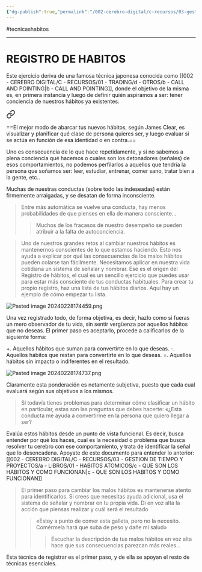 ```yaml
---
{"dg-publish":true,"permalink":"/002-cerebro-digital/c-recursos/03-gestion-de-tiempo-y-proyectos/a-libros/01-habitos-atomicos/f1-registro-de-habitos/"}
---
```


#tecnicashabitos

---
# REGISTRO DE HABITOS
Este ejercicio deriva de una famosa técnica japonesa conocida como [[002 - CEREBRO DIGITAL/C - RECURSOS/01 - TRADING/d - OTROS/b - CALL AND POINTING\|b - CALL AND POINTING]], donde el objetivo de la misma es, en primera instancia y luego de definir quién aspiramos a ser: tener conciencia de nuestros hábitos ya existentes.

<div class="transclusion internal-embed is-loaded"><a class="markdown-embed-link" href="/002-cerebro-digital/c-recursos/03-gestion-de-tiempo-y-proyectos/a-libros/01-habitos-atomicos/b1-cambio-de-identidad/#33f037" aria-label="Open link"><svg xmlns="http://www.w3.org/2000/svg" width="24" height="24" viewBox="0 0 24 24" fill="none" stroke="currentColor" stroke-width="2" stroke-linecap="round" stroke-linejoin="round" class="svg-icon lucide-link"><path d="M10 13a5 5 0 0 0 7.54.54l3-3a5 5 0 0 0-7.07-7.07l-1.72 1.71"></path><path d="M14 11a5 5 0 0 0-7.54-.54l-3 3a5 5 0 0 0 7.07 7.07l1.71-1.71"></path></svg></a><div class="markdown-embed">



==El mejor modo de abarcar tus nuevos hábitos, según James Clear, es visualizar y planificar qué clase de persona quieres ser, y luego evaluar si se actúa en función de esa identidad o en contra.== 

</div></div>
 

Uno es consecuencia de lo que hace repetidamente, y si no sabemos a plena conciencia qué hacemos o cuales son los detonadores (señales) de esos comportamientos, no podemos perfilarlos a aquellos que tendría la persona que soñamos ser: leer, estudiar, entrenar, comer sano, tratar bien a la gente, etc..

Muchas de nuestras conductas (sobre todo las indeseadas) están firmemente arraigadas, y se desatan de forma inconsciente.

> Entre más automática se vuelve una conducta, hay menos probabilidades de que pienses en ella de manera consciente...
> > Muchos de los fracasos de nuestro desempeño se pueden atribuir a la falta de autoconciencia.

> Uno de nuestros grandes retos al cambiar nuestros hábitos es mantenernos conscientes de lo que estamos haciendo. Esto nos ayuda a explicar por qué las consecuencias de los malos hábitos pueden colarse tan fácilmente. Necesitamos aplicar en nuestra vida cotidiana un sistema de señalar y nombrar. Ese es el origen del Registro de hábitos, el cual es un sencillo ejercicio que puedes usar para estar más consciente de tus conductas habituales. Para crear tu propio registro, haz una lista de tus hábitos diarios. Aquí hay un ejemplo de cómo empezar tu lista.

![Pasted image 20240228174459.png](/img/user/900%20-%20ANEXO/Pasted%20image%2020240228174459.png)

Una vez registrado todo, de forma objetiva, es decir, hazlo como si fueras un mero observador de tu vida, sin sentir vergüenza por aquellos hábitos que no deseas. El primer paso es aceptarlo, procede a calificarlos de la siguiente forma:

+. Aquellos hábitos que suman para convertirte en lo que deseas.
-. Aquellos hábitos que restan para convertirte en lo que deseas.
=. Aquellos hábitos sin impacto o indiferentes en el resultado.

![Pasted image 20240228174737.png](/img/user/900%20-%20ANEXO/Pasted%20image%2020240228174737.png)

Claramente esta ponderación es netamente subjetiva, puesto que cada cual evaluará según sus objetivos a los mismos.

> Si todavía tienes problemas para determinar cómo clasificar un hábito en particular, estas son las preguntas que debes hacerte: «¿Esta conducta me ayuda a convertirme en la persona que quiero llegar a ser?

Evalúa estos hábitos desde un punto de vista funcional. Es decir, busca entender por qué los haces, cual es la necesidad o problema que busca resolver tu cerebro con ese comportamiento, y trata de identificar la señal que lo desencadena.
Apoyate de este documento para entender lo anterior: [[002 - CEREBRO DIGITAL/C - RECURSOS/03 - GESTION DE TIEMPO Y PROYECTOS/a - LIBROS/01 - HABITOS ATOMICOS/c - QUE SON LOS HABITOS Y COMO FUNCIONAN\|c - QUE SON LOS HABITOS Y COMO FUNCIONAN]]

>El primer paso para cambiar los malos hábitos es mantenerse atento para identificarlos. Si crees que necesitas ayuda adicional, usa el sistema de señalar y nombrar en tu propia vida. Di en voz alta la acción que piensas realizar y cuál será el resultado
>> «Estoy a punto de comer esta galleta, pero no la necesito. Comérmela hará que suba de peso y dañe mi salud»
> > >Escuchar la descripción de tus malos hábitos en voz alta hace que sus consecuencias parezcan más reales...


Esta técnica de registrar es el primer paso, y de ella se apoyan el resto de técnicas esenciales. 


